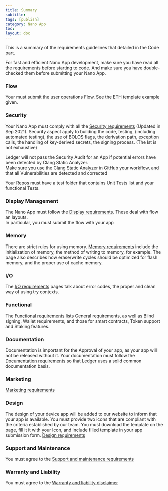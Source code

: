 ```yaml
---
title: Summary
subtitle:
tags: [publish]
category: Nano App
toc:
layout: doc
---
```


This is a summary of the requirements guidelines that detailed in the Code part.

For fast and efficient Nano App development, make sure you have read all the requirements before starting to code.
And make sure you have double-checked them before submitting your Nano App.



### Flow
Your must submit the user operations Flow.
See the ETH template example given.

### Security
Your Nano App must comply with all the [Security requirements](../secure-app) (Updated in Sep 2021). Security aspect apply to building the code, testing, (including automated testing), the use of BOLOS flags, the derivation path, exception calls, the handling of key-derived secrets, the signing process. (The lst is not exhaustive)

Ledger will not pass the Security Audit for an App if potential errors have been detected by Clang Static Analyzer.  
Make sure you use the Clang Static Analyzer in GitHub your workflow, and that all Vulnerabilities are detected and corrected

Your Repos must have a test folder that contains Unit Tests list and your functional Tests.

### Display Management
The Nano App must follow the [Display requirements](../display-management). These deal with flow an layouts.  
In particular, you must submit the flow with your app

### Memory
There are strict rules for using memory. [Memory requirements](../persistent-storage) include the initialization of memory, the method of writing to memory, for example. The page also describes how erase/write cycles should be optimized for flash memory, and the proper use of cache memory.

### I/O
The [I/O requirements](../interaction-bolos-apps) pages talk about error codes, the proper and clean way of using try contexts.

### Functional
The [Functional requirements](../functional-requirements) lists General requirements, as well as Blind signing, Wallet requirements, and those for smart contracts, Token support and Staking features.

### Documentation
Documentation is important for the Approval of your app, as your app will not be released without it.
Your documentation must follow the [Documentation requirements](../documentation-requirements) so that Ledger uses a solid common documentation basis.


### Marketing
[Marketing requirements](../marketing-requirements)

### Design
The design of your device app will be added to our website to inform that your app is available. You must provide two icons that are compliant with the criteria established by our team.
You must download the template on the page, fill it it with your Icon, and include filled template in your app submission form.
[Design requirements](../design-requirements)

### Support and Maintenance
You must agree to the [Support and maintenance requirements](../support-maintenance-requirements)

### Warranty and Liability
You must agree to the [Warranty and liability disclaimer](../warranty-disclaimer)

